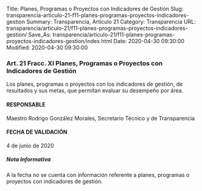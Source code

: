 Title: Planes, Programas o Proyectos con Indicadores de Gestión
Slug: transparencia-articulo-21-f11-planes-programas-proyectos-indicadores-gestion
Summary: Transparencia, Artículo 21
Category: Transparencia
URL: transparencia/articulo-21/f11-planes-programas-proyectos-indicadores-gestion/
Save_As: transparencia/articulo-21/f11-planes-programas-proyectos-indicadores-gestion/index.html
Date: 2020-04-30 09:30:00
Modified: 2020-04-30 09:30:00


### Art. 21 Fracc. XI Planes, Programas o Proyectos con Indicadores de Gestión

Los planes, programas o proyectos con los indicadores de gestión, de resultados y sus metas, que permitan evaluar su desempeño por área.

#### RESPONSABLE

Maestro Rodrigo González Morales, Secretario Técnico y de Transparencia

#### FECHA DE VALIDACIÓN

4 de junio de 2020

##### Nota Informativa

A la fecha no se cuenta con información referente a planes, programas o proyectos con indicadores de gestión.


